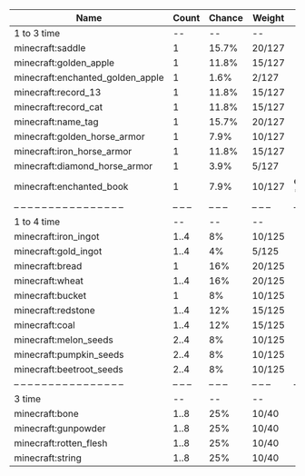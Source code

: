 | Name                             | Count | Chance | Weight | Comment         |
| -------------------------------- | ----- | ------ | ------ | --------------- |
| 1 to 3 time                      |    -- |     -- |     -- |                 |
| minecraft:saddle                 |     1 |  15.7% | 20/127 |                 |
| minecraft:golden_apple           |     1 |  11.8% | 15/127 |                 |
| minecraft:enchanted_golden_apple |     1 |   1.6% |  2/127 |                 |
| minecraft:record_13              |     1 |  11.8% | 15/127 |                 |
| minecraft:record_cat             |     1 |  11.8% | 15/127 |                 |
| minecraft:name_tag               |     1 |  15.7% | 20/127 |                 |
| minecraft:golden_horse_armor     |     1 |   7.9% | 10/127 |                 |
| minecraft:iron_horse_armor       |     1 |  11.8% | 15/127 |                 |
| minecraft:diamond_horse_armor    |     1 |   3.9% |  5/127 |                 |
| minecraft:enchanted_book         |     1 |   7.9% | 10/127 | enchantments: * |
| – – – – – – – – – – – – – – – –  | – – – | – – –  | – – –  | – – – – – – – – |
| 1 to 4 time                      |    -- |     -- |     -- |                 |
| minecraft:iron_ingot             |  1..4 |     8% | 10/125 |                 |
| minecraft:gold_ingot             |  1..4 |     4% |  5/125 |                 |
| minecraft:bread                  |     1 |    16% | 20/125 |                 |
| minecraft:wheat                  |  1..4 |    16% | 20/125 |                 |
| minecraft:bucket                 |     1 |     8% | 10/125 |                 |
| minecraft:redstone               |  1..4 |    12% | 15/125 |                 |
| minecraft:coal                   |  1..4 |    12% | 15/125 |                 |
| minecraft:melon_seeds            |  2..4 |     8% | 10/125 |                 |
| minecraft:pumpkin_seeds          |  2..4 |     8% | 10/125 |                 |
| minecraft:beetroot_seeds         |  2..4 |     8% | 10/125 |                 |
| – – – – – – – – – – – – – – – –  | – – – | – – –  | – – –  | – – – – – – – – |
| 3 time                           |    -- |     -- |     -- |                 |
| minecraft:bone                   |  1..8 |    25% |  10/40 |                 |
| minecraft:gunpowder              |  1..8 |    25% |  10/40 |                 |
| minecraft:rotten_flesh           |  1..8 |    25% |  10/40 |                 |
| minecraft:string                 |  1..8 |    25% |  10/40 |                 |

